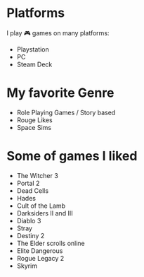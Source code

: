 # Platforms 

I play :video_game:  games on many platforms: 

* Playstation
* PC
* Steam Deck

# My favorite Genre

* Role Playing Games / Story based
* Rouge Likes
* Space Sims

# Some of games I liked

* The Witcher 3 
* Portal 2
* Dead Cells
* Hades 
* Cult of the Lamb
* Darksiders II and III
* Diablo 3
* Stray
* Destiny 2
* The Elder scrolls online
* Elite Dangerous
* Rogue Legacy 2
* Skyrim
